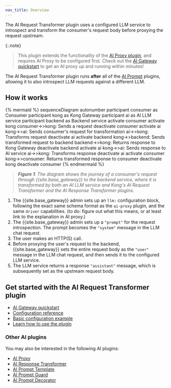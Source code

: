 ```yaml
---
nav_title: Overview
---
```


The AI Request Transformer plugin uses a configured LLM service to introspect and transform the consumer's request body before proxying the request upstream.

{:.note}
> This plugin extends the functionality of the [AI Proxy plugin](/hub/kong-inc/ai-proxy/), and requires AI Proxy to be configured first. Check out the [AI Gateway quickstart](/) to get an AI proxy up and running within minutes!

The AI Request Transformer plugin runs **after** all of the [AI Prompt](/hub/?search=ai%2520prompt) plugins, allowing it to also introspect LLM requests against a different LLM.

## How it works

<!--vale off-->
{% mermaid %}
sequenceDiagram
    autonumber
    participant consumer as Consumer
    participant kong as Kong Gateway
    participant ai as AI LLM service
    participant backend as Backend service
    activate consumer
    activate kong
    consumer->>kong: Sends a request
    deactivate consumer
    activate ai
    kong->>ai: Sends consumer's request for transformation
    ai->>kong: Transforms request
    deactivate ai
    activate backend
    kong->>backend: Sends transformed request to backend
    backend->>kong: Returns response to Kong Gateway
    deactivate backend
    activate ai
    kong->>ai: Sends response to AI service
    ai->>kong: Transforms response
    deactivate ai
    activate consumer
    kong->>consumer: Returns transformed response to consumer
    deactivate kong
    deactivate consumer
{% endmermaid %}
<!--vale on-->

> _**Figure 1**: The diagram shows the journey of a consumer's request through {{site.base_gateway}} to the backend service, where it is transformed by both an AI LLM service and Kong's AI Request Transformer and the AI Response Transformer plugins._

1. The {{site.base_gateway}} admin sets up an `llm:` configuration block, following the exact same schema format as the `ai-proxy` plugin, and the same `driver` capabilities. (to do: figure out what this means, or at least link to the explanation in AI proxy.)
1. The {{site.base_gateway}} admin sets up a `"prompt"` for the request introspection. 
The prompt becomes the `"system"` message in the LLM chat request.
1. The user makes an HTTP(S) call.
1. Before proxying the user's request to the backend, {{site.base_gateway}} sets the entire request body as the `"user"` message in the LLM chat request, and then sends it to the configured LLM service.
1. The LLM service returns a response `"assistant"` message, which is subsequently set as the upstream request body.

## Get started with the AI Request Transformer plugin

* [AI Gateway quickstart](/)
* [Configuration reference](/hub/kong-inc/ai-request-transformer/configuration/)
* [Basic configuration example](/hub/kong-inc/ai-request-transformer/how-to/basic-example/)
* [Learn how to use the plugin](/hub/kong-inc/ai-request-transformer/how-to/)

### Other AI plugins

You may also be interested in the following AI plugins:
* [AI Proxy](/hub/kong-inc/ai-proxy/)
* [AI Response Transformer](/hub/kong-inc/ai-request-transformer/)
* [AI Prompt Template](/hub/kong-inc/ai-prompt-template/)
* [AI Prompt Guard](/hub/kong-inc/ai-prompt-guard/)
* [AI Prompt Decorator](/hub/kong-inc/ai-prompt-decorator/)